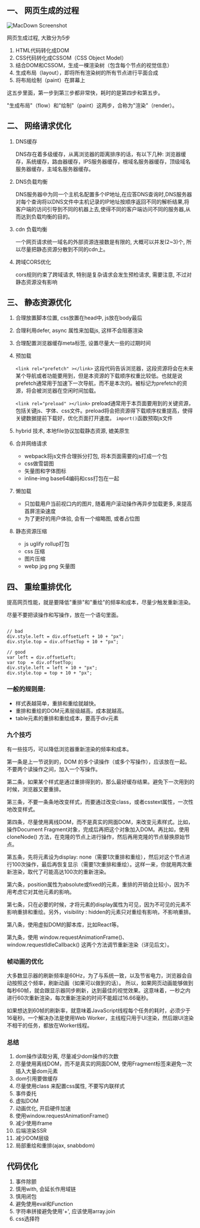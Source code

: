 ## 一、 网页生成的过程

![MacDown Screenshot](http://www.ruanyifeng.com/blogimg/asset/2015/bg2015091501.png)

网页生成过程, 大致分为5步

1. HTML代码转化成DOM
2. CSS代码转化成CSSOM（CSS Object Model）
3. 结合DOM和CSSOM，生成一棵渲染树（包含每个节点的视觉信息）
4. 生成布局（layout），即将所有渲染树的所有节点进行平面合成
5. 将布局绘制（paint）在屏幕上

这五步里面，第一步到第三步都非常快，耗时的是第四步和第五步。

"生成布局"（flow）和"绘制"（paint）这两步，合称为"渲染"（render）。

## 二、 网络请求优化
1. DNS缓存

	DNS存在着多级缓存，从离浏览器的距离排序的话，有以下几种: 浏览器缓存，系统缓存，路由器缓存，IPS服务器缓存，根域名服务器缓存，顶级域名服务器缓存，主域名服务器缓存。
	
2. DNS负载均衡

	DNS服务器中为同一个主机名配置多个IP地址,在应答DNS查询时,DNS服务器对每个查询将以DNS文件中主机记录的IP地址按顺序返回不同的解析结果,将客户端的访问引导到不同的机器上去,使得不同的客户端访问不同的服务器,从而达到负载均衡的目的｡
	
3. cdn 负载均衡

	一个网页请求统一域名的外部资源连接数是有限的, 大概可以并发(2~3)个, 所以尽量把静态资源分散到不同的cdn上。
	
4. 跨域CORS优化

	cors规则约束了跨域请求, 特别是复杂请求会发生预检请求, 需要注意, 不过对静态资源没有影响

			

## 三、 静态资源优化

1. 合理放置脚本位置, css放置在head中, js放在body最后
2. 合理利用defer, async 属性来加载js, 这样不会阻塞渲染
3. 合理配置浏览器缓存meta标签, 设置尽量大一些的过期时间
4. 预加载

	`<link rel="prefetch" ></link>`
	这段代码告诉浏览器，这段资源将会在未来某个导航或者功能要用到，但是本资源的下载顺序权重比较低。也就是说prefetch通常用于加速下一次导航，而不是本次的。被标记为prefetch的资源，将会被浏览器在空闲时间加载。
	
	`<link rel="preload" ></link>`
	preload通常用于本页面要用到的关键资源，包括关键js、字体、css文件。preload将会把资源得下载顺序权重提高，使得关键数据提前下载好，优化页面打开速度。
	`import()`函数预取js文件
5. hybrid 技术, 本地file协议加载静态资源, 媲美原生
6. 	合并网络请求

	* webpack将js文件合理拆分打包, 将本页面需要的js打成一个包
	* css做雪碧图
	* 矢量图和字体图标
	* inline-img base64编码和css打包在一起

	
7. 	懒加载

	* 只加载用户当前视口内的图片, 随着用户滚动操作再异步加载更多, 来提高首屏渲染速度
	* 为了更好的用户体验, 会有一个缩略图, 或者占位图

8. 静态资源压缩

	* js  uglify rollup打包
	* css 压缩
	* 图片压缩
	* webp jpg png 矢量图	
	
	
	
## 四、 重绘重排优化	


提高网页性能，就是要降低"重排"和"重绘"的频率和成本，尽量少触发重新渲染。

尽量不要把读操作和写操作，放在一个语句里面。

```

// bad
div.style.left = div.offsetLeft + 10 + "px";
div.style.top = div.offsetTop + 10 + "px";

// good
var left = div.offsetLeft;
var top  = div.offsetTop;
div.style.left = left + 10 + "px";
div.style.top = top + 10 + "px";

```

### 一般的规则是:

* 样式表越简单，重排和重绘就越快。
* 重排和重绘的DOM元素层级越高，成本就越高。
* table元素的重排和重绘成本，要高于div元素


### 九个技巧

有一些技巧，可以降低浏览器重新渲染的频率和成本。

第一条是上一节说到的，DOM 的多个读操作（或多个写操作），应该放在一起。不要两个读操作之间，加入一个写操作。

第二条，如果某个样式是通过重排得到的，那么最好缓存结果。避免下一次用到的时候，浏览器又要重排。

第三条，不要一条条地改变样式，而要通过改变class，或者csstext属性，一次性地改变样式。

第四条，尽量使用离线DOM，而不是真实的网面DOM，来改变元素样式。比如，操作Document Fragment对象，完成后再把这个对象加入DOM。再比如，使用 cloneNode() 方法，在克隆的节点上进行操作，然后再用克隆的节点替换原始节点。

第五条，先将元素设为display: none（需要1次重排和重绘），然后对这个节点进行100次操作，最后再恢复显示（需要1次重排和重绘）。这样一来，你就用两次重新渲染，取代了可能高达100次的重新渲染。

第六条，position属性为absolute或fixed的元素，重排的开销会比较小，因为不用考虑它对其他元素的影响。

第七条，只在必要的时候，才将元素的display属性为可见，因为不可见的元素不影响重排和重绘。另外，visibility : hidden的元素只对重绘有影响，不影响重排。

第八条，使用虚拟DOM的脚本库，比如React等。

第九条，使用 window.requestAnimationFrame()、window.requestIdleCallback() 这两个方法调节重新渲染（详见后文）。

### 帧动画的优化

大多数显示器的刷新频率是60Hz，为了与系统一致，以及节省电力，浏览器会自动按照这个频率，刷新动画（如果可以做到的话）。
所以，如果网页动画能够做到每秒60帧，就会跟显示器同步刷新，达到最佳的视觉效果。这意味着，一秒之内进行60次重新渲染，每次重新渲染的时间不能超过16.66毫秒。

如果想达到60帧的刷新率，就意味着JavaScript线程每个任务的耗时，必须少于16毫秒。一个解决办法是使用Web Worker，主线程只用于UI渲染，然后跟UI渲染不相干的任务，都放在Worker线程。

### 总结
 1. dom操作读取分离, 尽量减少dom操作的次数
 2. 尽量使用离线DOM，而不是真实的网面DOM, 使用Fragment标签来避免一次插入大量dom元素
 3. dom引用要做缓存
 4. 尽量使用class 来配置css属性, 不要写内联样式
 5. 事件委托
 6. 虚拟DOM
 7. 动画优化, 开启硬件加速
 8. 使用window.requestAnimationFrame()
 9. 减少使用iframe
 10. 后端渲染SSR
 11. 减少DOM层级
 12. 局部重绘和重排(ajax, snabbdom)

 
## 代码优化
 
 1. 事件除颤
 2. 慎用with, 会延长作用域链
 3. 慎用闭包
 4. 避免使用eval和Function
 5. 字符串拼接避免使用'+', 应该使用array.join
 6. css选择符
 
